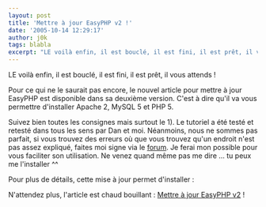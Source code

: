```yaml
---
layout: post
title: 'Mettre à jour EasyPHP v2 !'
date: '2005-10-14 12:29:17'
author: j0k
tags: blabla
excerpt: "LE voilà enfin, il est bouclé, il est fini, il est prêt, il vous attends !     \nPour ce qui ne le saurait pas encore, le nouvel article pour mettre à jour EasyPHP est disponible dans sa deuxième version. C'est à dire qu'il va vous permettre d'installer Apache 2, MySQL 5 et PHP 5.  \n  \nSuivez bien toutes les consignes mais surtout le 1). Le tutoriel      …"
---
```


LE voilà enfin, il est bouclé, il est fini, il est prêt, il vous attends !

Pour ce qui ne le saurait pas encore, le nouvel article pour mettre à jour EasyPHP est disponible dans sa deuxième version. C'est à dire qu'il va vous permettre d'installer Apache 2, MySQL 5 et PHP 5.

Suivez bien toutes les consignes mais surtout le 1). Le tutoriel a été testé et retesté dans tous les sens par Dan et moi. Néanmoins, nous ne sommes pas parfait, si vous trouvez des erreurs où que vous trouvez qu'un endroit n'est pas assez expliqué, faites moi signe via le [forum](http://www.j0k3r.net/forum/forum-remarque-sur-le-site-8.htm). Je ferai mon possible pour vous faciliter son utilisation. Ne venez quand même pas me dire ... tu peux me l'installer ^^

Pour plus de détails, cette mise à jour permet d'installer :


N'attendez plus, l'article est chaud bouillant : [Mettre à jour EasyPHP v2](http://www.j0k3r.net/articles-mettre-a-jour-easyphp-v2-7.html) !
